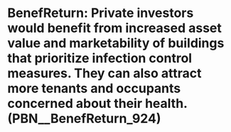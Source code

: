 # BenefReturn: __Private investors would benefit from increased asset value and marketability of buildings that prioritize infection control measures. They can also attract more tenants and occupants concerned about their health.__ (PBN__BenefReturn_924)

